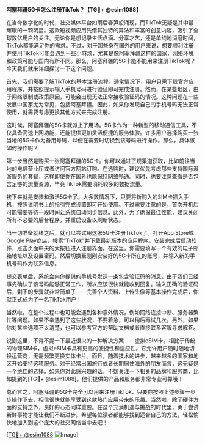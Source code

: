 **阿塞拜疆5G卡怎么注册TikTok？【TG💪+ @esim1088】**

在当今数字化的时代，社交媒体平台如雨后春笋般涌现，而TikTok无疑是其中最耀眼的一颗明星。这款短视频应用凭借其独特的算法和丰富的创意内容，吸引了全球数亿用户的关注。无论你是想记录生活点滴、分享才艺，还是单纯地消磨时间，TikTok都能满足你的需求。不过，对于那些身在国外的用户来说，想要顺利注册并使用TikTok可能会遇到一些小麻烦，尤其是像阿塞拜疆这样的国家，网络环境和政策可能与国内有所不同。那么，阿塞拜疆的5G卡能不能用来注册TikTok呢？今天我们就来详细探讨一下这个问题。

首先，我们需要了解TikTok的基本注册流程。通常情况下，用户只需下载官方应用程序，并按照提示输入手机号码进行验证即可完成注册。然而，在某些地区，由于网络限制或政策原因，可能会出现无法正常接收验证码的情况。这种问题在一些发展中国家尤为常见，包括阿塞拜疆。因此，如果你发现自己的手机号码无法正常使用，就需要考虑更换其他方式来完成注册。

这时候，阿塞拜疆的5G卡就派上了用场。5G卡作为一种新型的移动通信工具，不仅具备高速上网功能，还能提供更加灵活便捷的服务体验。许多用户选择购买一张当地的5G卡作为备用号码，以便在需要时切换到该号码进行操作。那么，具体该如何操作呢？

第一步当然是购买一张阿塞拜疆的5G卡。你可以通过正规渠道获取，比如前往当地的电信营业厅或者访问官方网站订购。在选购时，建议优先考虑那些支持国际漫游服务的套餐，这样即使你在国外也能保持网络畅通。同时，也要注意查看是否包含足够的流量资源，毕竟TikTok需要消耗较多的数据流量。

接下来就是安装和激活5G卡了。大多数情况下，只要将新购入的SIM卡插入手机，按照说明书上的指引完成设置即可开始使用。不过需要注意的是，首次开机后可能需要等待一段时间让系统自动同步信息。此外，为了确保最佳性能，建议关闭所有不必要的后台程序，并重启设备以刷新状态。

当一切准备就绪之后，就可以尝试用这张5G卡注册TikTok了。打开App Store或Google Play商店，搜索“TikTok”并下载最新版本的应用程序。安装完成后启动软件，点击页面中央的大按钮进入注册界面。在这里，你需要填写一个有效的电子邮箱地址以及设置密码。然后切换至刚刚安装好的5G卡所在的账号，并输入新的手机号码作为联系信息。

提交表单后，系统会向你提供的手机号发送一条包含验证码的消息。由于我们已经事先确认了该号码能够正常工作，所以应该很快就能收到回复。输入正确的验证码后，剩下的步骤就非常简单了——完善个人资料、上传头像等基本操作完成后，你就正式成为了一名TikTok用户！

当然啦，在整个过程中也可能会遇到各种意外情况，例如网络连接中断、服务器繁忙等问题。如果不幸遇到了这些状况，不要着急，可以稍后再试几次。另外，如果你对某些选项不太清楚，也可以参考官方的帮助文档或者直接联系客服寻求解答。

说到这里，不得不提一下最近很火的一种解决方案——虚拟eSIM卡。相比于传统的物理SIM卡，虚拟eSIM卡具有更高的便捷性和适应性。它允许用户随时随地切换运营商，无需频繁更换实体卡片。而且，随着技术的进步，越来越多的国家和地区开始支持这项服务。对于经常出国旅行或者长期居住海外的朋友而言，这无疑是一个绝佳的选择。如果你对此感兴趣的话，不妨关注一下相关的品牌和服务商，比如提到的[TG💪+ @esim1088]，他们提供的产品和服务都非常专业可靠哦！

总而言之，阿塞拜疆的5G卡完全可以用来注册TikTok，只要你按照上述步骤一步步操作下去，相信很快就能享受到这款热门应用带来的乐趣。当然啦，除了硬件方面的支持之外，良好的心态同样重要。在这个充满机遇与挑战的时代里，勇于尝试新鲜事物才能让我们不断进步。希望每位读者都能够找到适合自己的方法，轻松愉快地加入到这个庞大的社交网络当中去吧！

[[TG💪+ @esim1088](https://t.me/s/esim1088) ![Image](https://i.postimg.cc/4NQfJmqS/Snipaste-2025-05-13-00-14-12.png)]